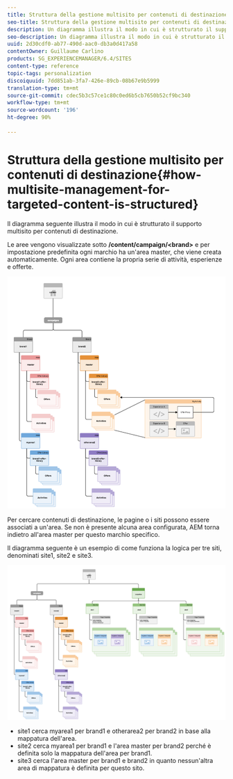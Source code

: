 ```yaml
---
title: Struttura della gestione multisito per contenuti di destinazione
seo-title: Struttura della gestione multisito per contenuti di destinazione
description: Un diagramma illustra il modo in cui è strutturato il supporto multisito per contenuti di destinazione
seo-description: Un diagramma illustra il modo in cui è strutturato il supporto multisito per contenuti di destinazione
uuid: 2d30cdf0-ab77-490d-aac0-db3a0d417a58
contentOwner: Guillaume Carlino
products: SG_EXPERIENCEMANAGER/6.4/SITES
content-type: reference
topic-tags: personalization
discoiquuid: 7dd851ab-3fa7-426e-89cb-08b67e9b5999
translation-type: tm+mt
source-git-commit: cdec5b3c57ce1c80c0ed6b5cb7650b52cf9bc340
workflow-type: tm+mt
source-wordcount: '196'
ht-degree: 90%

---
```



# Struttura della gestione multisito per contenuti di destinazione{#how-multisite-management-for-targeted-content-is-structured}

Il diagramma seguente illustra il modo in cui è strutturato il supporto multisito per contenuti di destinazione.

Le aree vengono visualizzate sotto **/content/campaign/&lt;brand>** e per impostazione predefinita ogni marchio ha un&#39;area master, che viene creata automaticamente. Ogni area contiene la propria serie di attività, esperienze e offerte.

![chlimage_1-268](assets/chlimage_1-268.png)

Per cercare contenuti di destinazione, le pagine o i siti possono essere associati a un&#39;area. Se non è presente alcuna area configurata, AEM torna indietro all&#39;area master per questo marchio specifico.

Il diagramma seguente è un esempio di come funziona la logica per tre siti, denominati site1, site2 e site3.

![chlimage_1-269](assets/chlimage_1-269.png)

* site1 cerca myarea1 per brand1 e otherarea2 per brand2 in base alla mappatura dell&#39;area.
* site2 cerca myarea1 per brand1 e l&#39;area master per brand2 perché è definita solo la mappatura dell&#39;area per brand1.
* site3 cerca l&#39;area master per brand1 e brand2 in quanto nessun&#39;altra area di mappatura è definita per questo sito.

